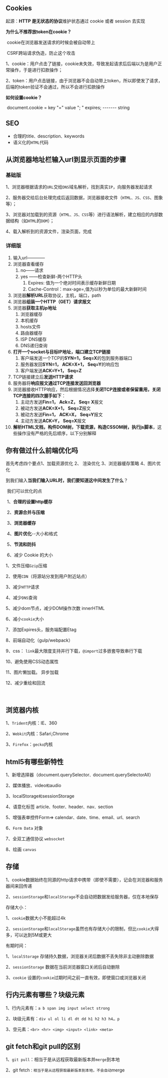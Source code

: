 ## Cookies

起源：**HTTP 是无状态的协议**维护状态通过 cookie 或者 session 去实现

**为什么不推荐放token在cookie？**

​		cookie在浏览器发送请求的时候会被自动带上

​		CSRF跨站请求伪造，防止这个攻击

​				1、cookie：用户点击了链接，cookie未失效，导致发起请求后后端以为是用户正常操作，于是进行扣款操作；

​				2、token：用户点击链接，由于浏览器不会自动带上token，所以即使发了请求，后端的token验证不会通过，所以不会进行扣款操作

**如何设置cookie？**

​		document.cookie = key "=" value "; " expires; ------- string

## SEO

- 合理的title`、`description`、`keywords
- 语义化的`HTML`代码



## 从浏览器地址栏输入url到显示页面的步骤

### 基础版

1、浏览器根据请求的`URL`交给`DNS`域名解析，找到真实`IP`，向服务器发起请求

2、服务器交给后台处理完成后返回数据，浏览器接收文件（`HTML、JS、CSS`、图象等）；

3、浏览器对加载到的资源（`HTML、JS、CSS`等）进行语法解析，建立相应的内部数据结构（如`HTML`的`DOM`）；

4、载入解析到的资源文件，渲染页面，完成

### 详细版

1. 输入url————
2. 浏览器查看缓存
   1. no——请求
   2. yes ——检查新鲜-两个HTTP头
      1. Expires: 值为一个绝对时间表示缓存新鲜日期
      2. Cache-Control：max-age=,值为以秒为单位的最大新鲜时间
3. 浏览器**解析URL**获取协议，主机，端口，path
4. 浏览器**组装一个HTTP（GET）请求报文**
5. 浏览器**获取主机ip地址**
   1. 浏览器缓存
   2. 本机缓存
   3. hosts文件
   4. 路由器缓存
   5. ISP DNS缓存
   6. DNS递归查询
6. **打开一个socket与目标IP地址，端口建立TCP链接**
   1. 客户端发送一个TCP的**SYN=1，Seq=X**的包到服务器端口
   2. 服务器发回**SYN=1， ACK=X+1， Seq=Y**的响应包
   3. 客户端发送**ACK=Y+1， Seq=Z**
7. TCP链接建立后**发送HTTP请求**
8. 服务器将**响应报文通过TCP连接发送回浏览器**
9. 浏览器接收HTTP响应，然后根据情况选择**关闭TCP连接或者保留重用，关闭TCP连接的四次握手如下**：
   1. 主动方发送**Fin=1， Ack=Z， Seq= X**报文
   2. 被动方发送**ACK=X+1， Seq=Z**报文
   3. 被动方发送**Fin=1， ACK=X， Seq=Y**报文
   4. 主动方发送**ACK=Y， Seq=X**报文
10. **解析HTML文档，构件DOM树，下载资源，构造CSSOM树，执行js脚本**，这些操作没有严格的先后顺序，以下分别解释

## 你有做过什么前端优化吗



首先考虑四个要点1、加载资源优化 2、 渲染优化 3、浏览器缓存策略 4、图片优化

​	到我们输入**当我们输入URL时，我们要知道这中间发生了什么**？

​	我们可以优化的点

​	1、**合理的设置http缓存**

​	2、**资源合并与压缩**

​	3、**浏览器缓存**

​	4、**图片优化**--大小和格式

​	5、**节流和防抖**

​	6、减少 Cookie 的大小

1、文件压缩`Gzip`压缩

2、使用`CDN`（将源站分发到用户附近站点）

3、减少`HTTP`请求

4、减少`DNS`查询 

5、减少dom节点，减少DOM操作次数 innerHTML

6、减小`cookie`大小

7、添加Expires头，服务端配置Etag

8、前端自动化（gulp/webpack）

9、css： `link`最大限度支持并行下载，`@import`过多嵌套导致串行下载

10、避免使用CSS动态属性

11、图片懒加载。 异步加载

12、减少重绘和回流

​	

## **浏览器内核**

1、`Trident`内核：IE、360

2、`Webkit`内核：Safari,Chrome

3、`Firefox`：`gecko`内核

## html5有哪些新特性

1、新增选择器（document.querySelector`、`document.querySelectorAll）

2、媒体播放、video` 和 `audio

3、localStorage` 和 `sessionStorage

4、语意化标签 article`、`footer`、`header`、`nav`、`section

5、增强表单控件Form=> calendar`、`date`、`time`、`email`、`url`、`search

6、`Form Data` 对象

7、全双工通信协议 `websocket`

8、绘画 `canvas`

##  存储

1、cookie数据始终在同源的http请求中携带（即使不需要），记会在浏览器和服务器间来回传递

2、`sessionStorage`和`localStorage`不会自动把数据发给服务器，仅在本地保存

存储大小：

1、`cookie`数据大小不能超过4k

2、`sessionStorage`和`localStorage`虽然也有存储大小的限制，但比`cookie`大得多，可以达到5M或更大

有期时间：

1、`localStorage` 存储持久数据，浏览器关闭后数据不丢失除非主动删除数据

2、`sessionStorage` 数据在当前浏览器窗口关闭后自动删除

3、`cookie` 设置的`cookie`过期时间之前一直有效，即使窗口或浏览器关闭

## 行内元素有哪些？块级元素

1、行内元素有：`a b span img input select strong`

2、块级元素有：`div ul ol li dl dt dd h1 h2 h3 h4… p`

3、空元素：`<br> <hr> <img> <input> <link> <meta>`

## git fetch和git pull的区别

1、`git pull`：相当于是从远程获取最新版本并`merge`到本地

2、git fetch`：相当于是从远程获取最新版本到本地，不会自动`merge